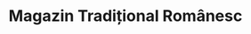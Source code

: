 ---
title: "Magazin Tradițional Românesc"
url: /banbury/magazin-traditional-romanesc/
shop: convenience
---